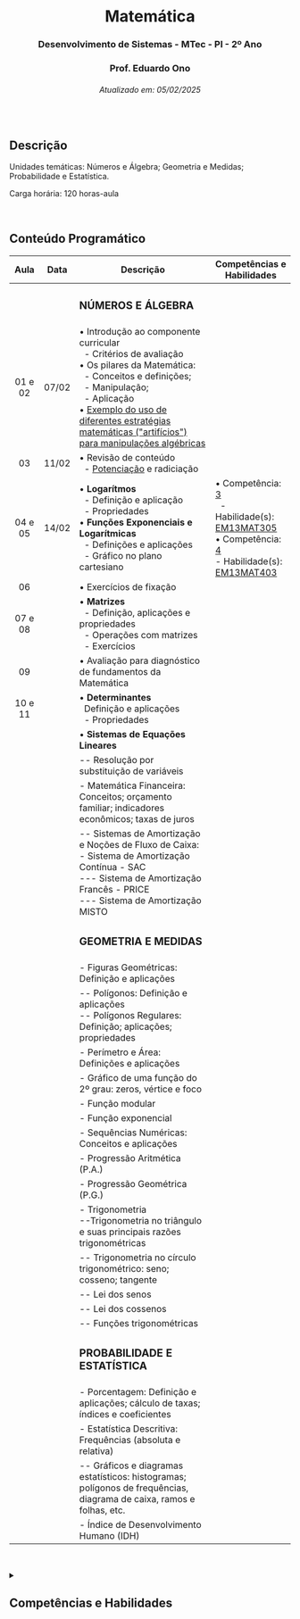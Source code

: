 <h1 align="center">Matemática</h1>
<h3 align="center">Desenvolvimento de Sistemas - MTec - PI - 2º Ano</h3>
<h3 align="center">Prof. Eduardo Ono</h3>
<h6 align="center">Atualizado em: 05/02/2025</h6>

&nbsp;

## Descrição

Unidades temáticas: Números e Álgebra; Geometria e Medidas; Probabilidade e Estatística.

Carga horária: 120 horas-aula

&nbsp;

## Conteúdo Programático

|   Aula  | Data  | Descrição | Competências e Habilidades |
|   :-:   |  :-:  | --- | --- |
|         |       | <h3>NÚMEROS E ÁLGEBRA</h3> | |
| 01 e 02 | 07/02 | &bull; Introdução ao componente curricular<br>&nbsp; - Critérios de avaliação<br>&bull; Os pilares da Matemática:<br>&nbsp; - Conceitos e definições;<br>&nbsp; - Manipulação;<br>&nbsp; - Aplicação<br>&bull; [Exemplo do uso de diferentes estratégias matemáticas ("artifícios") para manipulações algébricas](https://github.com/eduardo-ono/Fundamentos-de-Matematica/blob/main/conteudo/04-exponenciais-e-logaritmos/exercicios-resolvidos/exr-2021-08-01.ipynb) |  |
|   03    | 11/02 | &bull; Revisão de conteúdo<br>&nbsp; - [Potenciação](https://github.com/eduardo-ono/Fundamentos-de-Matematica/tree/main/conteudo/04-exponenciais-e-logaritmos/potenciacao-e-radiciacao/potenciacao.ipynb) e radiciação | |
| 04 e 05 | 14/02 | &bull; __Logarítmos__<br>&nbsp; - Definição e aplicação<br>&nbsp; - Propriedades<br>&bull; __Funções Exponenciais e Logarítmicas__<br>&nbsp; - Definições e aplicações<br>&nbsp; - Gráfico no plano cartesiano | &bull; Competência: [3]<br>&nbsp; - Habilidade(s): [EM13MAT305] <br>&bull; Competência: [4]<br> - Habilidade(s): [EM13MAT403] |
|   06    |       | &bull; Exercícios de fixação | |
| 07 e 08 |       | &bull; __Matrizes__<br>&nbsp; - Definição, aplicações e propriedades<br>&nbsp; - Operações com matrizes<br>&nbsp; - Exercícios | |
|   09    |       | &bull; Avaliação para diagnóstico de fundamentos da Matemática | |
| 10 e 11 |       | &bull; __Determinantes__<br>&nbsp; Definição e aplicações<br>&nbsp; - Propriedades | |
|         |       | &bull; __Sistemas de Equações Lineares__ | |
|             |       | -- Resolução por substituição de variáveis | |
|             |       | - Matemática Financeira: Conceitos; orçamento familiar; indicadores econômicos; taxas de juros | |
|             |       | -- Sistemas de Amortização e Noções de Fluxo de Caixa:<br>- Sistema de Amortização Contínua - SAC<br>--- Sistema de Amortização Francês - PRICE<br>--- Sistema de Amortização MISTO | |
|             |       | <h3>GEOMETRIA E MEDIDAS</h3> | |
|             |       | - Figuras Geométricas: Definição e aplicações | |
|             |       | -- Polígonos: Definição e aplicações<br>-- Polígonos Regulares: Definição; aplicações; propriedades | |
|             |       | - Perímetro e Área: Definições e aplicações | |
|             |       | - Gráfico de uma função do 2º grau: zeros, vértice e foco | |
|             |       | - Função modular | |
|             |       | - Função exponencial | |
|             |       | - Sequências Numéricas: Conceitos e aplicações | |
|             |       | - Progressão Aritmética (P.A.) | |
|             |       | - Progressão Geométrica (P.G.) | |
|             |       | - Trigonometria<br>--Trigonometria no triângulo e suas principais razões trigonométricas | |
|             |       | -- Trigonometria no círculo trigonométrico: seno; cosseno;  tangente | |
|             |       | -- Lei dos senos | |
|             |       | -- Lei dos cossenos | |
|             |       | -- Funções trigonométricas | |
|             |       | <h3>PROBABILIDADE E ESTATÍSTICA</h3> | |
|             |       | - Porcentagem: Definição e aplicações; cálculo de taxas; índices e coeficientes | |
|             |       | - Estatística Descritiva: Frequências (absoluta e relativa) | |
|             |       | -- Gráficos e diagramas estatísticos: histogramas; polígonos de frequências, diagrama de caixa, ramos e folhas, etc. | |
|             |       | - Índice de Desenvolvimento Humano (IDH) | |

[3]: #competencia-3
[4]: #competencia-4
[EM13MAT305]: #EM13MAT305
[EM13MAT403]: #EM13MAT403

&nbsp;

<details>
  <summary>
    <h2>Competências e Habilidades</h2>
  </summary>
  <section markdown="1">

| Competência 1 | |
| --- | --- |
| Habilidades | |
| | |

| Competência 2 | |
| --- | --- |
| Habilidades | |
| | |

| Competência | Descrição |
| :-: | --- |
| <a id="competencia-3">3</a> | Utilizar estratégias, conceitos, definições e procedimentos matemáticos para interpretar, construir modelos e resolver problemas em diversos contextos, analisando a plausibilidade dos resultados e a adequação das soluções propostas, de modo a construir argumentação consistente. |
| Habilidades | Descrição |
| <a id="EM13MAT305">EM13MAT305</a> | Resolver e elaborar problemas com funções logarítmicas nos quais seja necessário compreender e interpretar a variação das grandezas envolvidas, em contextos como os de abalos sísmicos, pH, radioatividade, Matemática Financeira, entre outros. |

| Competência | Descrição |
| :-: | --- |
| <a id="competencia-4">4</a> | Compreender e utilizar, com flexibilidade e precisão, diferentes registros de representação matemáticos (algébrico, geométrico, estatístico, computacional etc.), na busca de solução e comunicação de resultados de problemas. |
| Habilidades | Descrição |
| <a id="EM13MAT403">EM13MAT403</a> | Analisar e estabelecer relações, com ou sem apoio de tecnologias digitais, entre as representações de funções exponencial e logarítmica expressas em tabelas e em plano cartesiano, para identificar as características fundamentais (domínio, imagem, crescimento) de cada função. |

  </section>
</details>

&nbsp;
